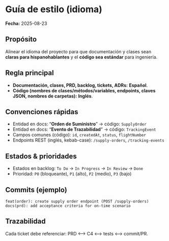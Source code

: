 # Guía de estilo (idioma)

**Fecha:** 2025-08-23

## Propósito
Alinear el idioma del proyecto para que documentación y clases sean **claras para hispanohablantes** y el **código sea estándar** para ingeniería.

## Regla principal
- **Documentación, clases, PRD, backlog, tickets, ADRs:** **Español**.
- **Código (nombres de clases/métodos/variables, endpoints, claves JSON, nombres de carpetas):** **Inglés**.

## Convenciones rápidas
- Entidad en docs: “**Orden de Suministro**” → código: `SupplyOrder`  
- Entidad en docs: “**Evento de Trazabilidad**” → código: `TrackingEvent`
- Campos comunes (código): `id`, `createdAt`, `status`, `flightNumber`
- Endpoints REST (inglés, kebab-case): `/supply-orders`, `/tracking-events`

## Estados & prioridades
- Estados en backlog: `To Do` → `In Progress` → `In Review` → `Done`
- Prioridad: `P0` (bloqueante), `P1` (alto), `P2` (medio), `P3` (bajo)

## Commits (ejemplo)
```
feat(order): create supply order endpoint (POST /supply-orders)
docs(prd): add acceptance criteria for on-time scenario
```

## Trazabilidad
Cada ticket debe referenciar: PRD ⟷ C4 ⟷ tests ⟷ commit/PR.
